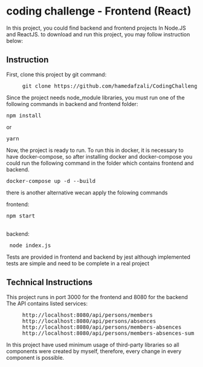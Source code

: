 # coding challenge - Frontend (React)
In this project, you could find backend and frontend projects In Node.JS and ReactJS. to download and run this project, you may follow instruction below:

## Instruction
First, clone this project by git command:
<pre>
     git clone https://github.com/hamedafzali/CodingChallenge
</pre>
Since the project needs node_module libraries, you must run one of the following commands in backend and frontend folder:
<pre>npm install</pre> or <pre>yarn</pre> 

Now, the project is ready to run. To run this in docker, it is necessary to have docker-compose, so after installing docker and docker-compose you could run the following command in the folder which contains frontend and backend. 
<pre>docker-compose up -d --build</pre>

there is another alternative wecan apply the folowing commands

frontend:<pre>npm start</pre>  
backend:<pre> node index.js</pre>  

Tests are provided in frontend and backend by jest although implemented tests are simple and need to be complete in a real project

## Technical Instructions
This project runs in port 3000 for the frontend and 8080 for the backend
The API contains listed services:
<pre>
     http://localhost:8080/api/persons/members
     http://localhost:8080/api/persons/absences
     http://localhost:8080/api/persons/members-absences
     http://localhost:8080/api/persons/members-absences-sum
</pre>
In this project have used minimum usage of third-party libraries so all components were created by myself, therefore, every change in every component is possible.
